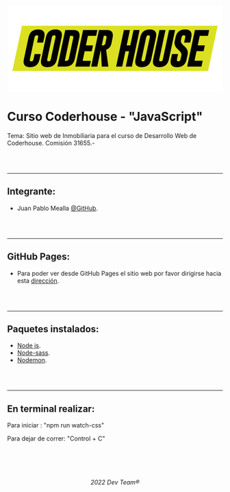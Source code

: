 <p align="center">
  <img src="https://github.com/Random003/Inmobiliaria-Mealla/blob/master/images/coderLogo.png" alt="Logo de coder"/>
</p>

# **Curso Coderhouse - "JavaScript"**

Tema: Sitio web de Inmobiliaria para el curso de Desarrollo Web de Coderhouse. Comisión 31655.-

<br>
<br>

---

## **Integrante:**  
 - Juan Pablo Mealla [@GitHub](https://github.com/Random003).

<br>
<br>

---

## **GitHub Pages:**

- Para poder ver desde GitHub Pages el sitio web por favor dirigirse hacia esta <a href="https://random003.github.io/Inmobiliaria-Mealla/">dirección</a>.

<br>
<br>

---

## **Paquetes instalados:**

- <a href="https://nodejs.org/en/">Node js</a>.
- <a href="https://www.npmjs.com/package/node-sass">Node-sass</a>.
- <a href="https://www.npmjs.com/package/nodemon">Nodemon</a>.

<br>
<br>

---

## **En terminal realizar:**

Para iniciar : "npm run watch-css"

Para dejar de correr: "Control + C"
   

<br>
<br>
<br>

######   <p align="center">2022 Dev Team® </p>